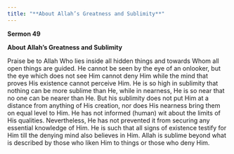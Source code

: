 ```yaml
---
title: "**About Allah’s Greatness and Sublimity**" 
---
```

**Sermon 49**

**About Allah’s Greatness and Sublimity**

Praise be to Allah Who lies inside all hidden things and towards Whom all open things are guided\. He cannot be seen by the eye of an onlooker, but the eye which does not see Him cannot deny Him while the mind that proves His existence cannot perceive Him\. He is so high in sublimity that nothing can be more sublime than He, while in nearness, He is so near that no one can be nearer than He\. But his sublimity does not put Him at a distance from anything of His creation, nor does His nearness bring them on equal level to Him\. He has not informed \(human\) wit about the limits of His qualities\. Nevertheless, He has not prevented it from securing any essential knowledge of Him\. He is such that all signs of existence testify for Him till the denying mind also believes in Him\. Allah is sublime beyond what is described by those who liken Him to things or those who deny Him\.

